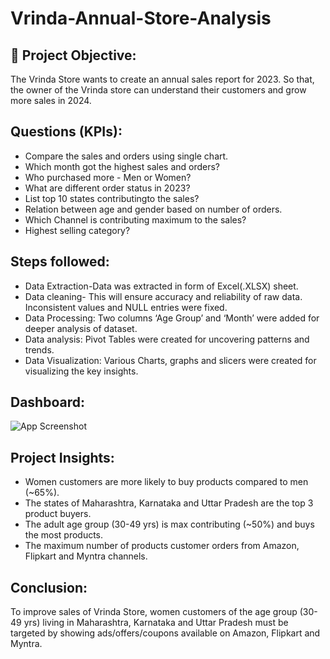 # Vrinda-Annual-Store-Analysis


## 🚀 Project Objective:
The Vrinda Store wants to create an annual sales report for 2023. So that, the owner of the Vrinda store can understand their customers and grow more sales in 2024.




## Questions (KPIs):

- Compare the sales and orders using single chart.
- Which month got the highest sales and orders?
- Who purchased more - Men or Women?
- What are different order status in 2023?
- List top 10 states contributingto the sales?
- Relation between age and gender based on number of orders.
- Which Channel is contributing maximum to the sales?
- Highest selling category?


## Steps followed:


- Data Extraction-Data was extracted in form of Excel(.XLSX) sheet.
- Data cleaning- This will ensure accuracy and reliability of raw data. Inconsistent values and NULL entries were fixed.
- Data Processing: Two columns ‘Age Group’ and ‘Month’ were added for deeper analysis of dataset.
- Data analysis: Pivot Tables were created for uncovering patterns and trends.
- Data Visualization: Various Charts, graphs and slicers were created for visualizing the key insights.
## Dashboard:

![App Screenshot](https://via.placeholder.com/468x300?text=App+Screenshot+Here)


## Project Insights:
- Women customers are more likely to buy products compared to men (~65%).
- The states of Maharashtra, Karnataka and Uttar Pradesh are the top 3 product buyers.
- The adult age group (30-49 yrs) is max contributing (~50%) and buys the most products.
- The maximum number of products customer orders from Amazon, Flipkart and Myntra channels.
## Conclusion:
To improve sales of Vrinda Store, women customers of the age group (30-49 yrs) living in Maharashtra, Karnataka and Uttar Pradesh must be targeted by showing ads/offers/coupons available on Amazon, Flipkart and Myntra.


